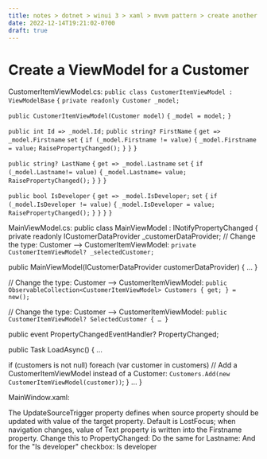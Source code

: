 ```yaml
---
title: notes > dotnet > winui 3 > xaml > mvvm pattern > create another viewmodel
date: 2022-12-14T19:21:02-0700
draft: true
---
```

# Create a ViewModel for a Customer
CustomerItemViewModel.cs:
`public class CustomerItemViewModel : ViewModelBase`
`{`
`private readonly Customer _model;`

`public CustomerItemViewModel(Customer model)`
`{`
`_model = model;`
`}`

`public int Id => _model.Id;`
`public string? FirstName`
`{`
`get => _model.Firstname`
`set`
`{`
`if (_model.Firstname != value)`
`{`
`_model.Firstname = value;`
`RaisePropertyChanged();`
`}`
`}`
`}`

`public string? LastName`
`{`
`get => _model.Lastname`
`set`
`{`
`if (_model.Lastname!= value)`
`{`
`_model.Lastname= value;`
`RaisePropertyChanged();`
`}`
`}`
`}`

`public bool IsDeveloper`
`{`
`get => _model.IsDeveloper;`
`set`
`{`
`if (_model.IsDeveloper != value)`
`{`
`_model.IsDeveloper = value;`
`RaisePropertyChanged();`
`}`
`}`
`}`
`}`

MainViewModel.cs:
public class MainViewModel : INotifyPropertyChanged
{
private readonly ICustomerDataProvider _customerDataProvider;
// Change the type: Customer —> CustomerItemViewModel:
`private CustomerItemViewModel? _selectedCustomer;`

public MainViewModel(ICustomerDataProvider customerDataProvider) { … }

// Change the type: Customer —> CustomerItemViewModel:
`public ObservableCollection<CustomerItemViewModel> Customers { get; } = new();`

// Change the type: Customer —> CustomerItemViewModel:
`public CustomerItemViewModel? SelectedCustomer { … }`

public event PropertyChangedEventHandler? PropertyChanged;

public Task LoadAsync()
{
…

if (customers is not null)
foreach (var customer in customers)
// Add a CustomerItemViewModel instead of a Customer:
`Customers.Add(new CustomerItemViewModel(customer))`;
}
…
}

MainWindow.xaml:
<ListView Grid.Row="1" x:Name="customerListView"
ItemsSource="{Binding Customers, Mode=OneWay}"
SelectedItem="{Binding SelectedCustomer, Mode=TwoWay}"
DisplayMemberPath="FirstName"
ScrollViewer.HorizontalScrollMode="Enabled"
ScrollViewer.HorizontalScrollBarVisibility="Auto"/>

<!-- Customer detail --->
<StackPanel Grid.Row="1" Grid.Column="1" Margin="10">
The UpdateSourceTrigger property defines when source property should be updated with value of the target property.
Default is LostFocus; when navigation changes, value of Text property is written into the Firstname property.
Change this to PropertyChanged:
<TextBox Header="Firstname" Text="{Binding SelectedCustomer.FirstName, Mode=TwoWay, `UpdateSourceTrigger=PropertyChanged`}"/>
Do the same for Lastname:
<TextBox Header="Lastname"
Text="`{Binding SelectedCustomer.LastName, Mode=TwoWay, UpdateSourceTrigger=PropertyChanged}`",
Margin="0 10 0 0"/>
And for the "Is developer" checkbox:
<CheckBox Margin="0 20 0 0
IsChecked="`{Binding SelectedCustomer.IsDeveloper, Mode=TwoWay, UpdateSourceTrigger=PropertyChanged}`">
Is developer
</CheckBox>
</StackPanel>
